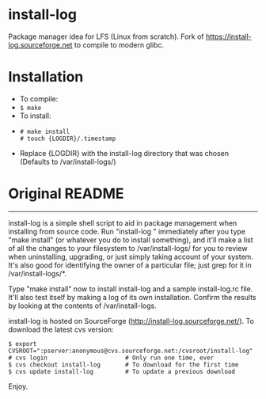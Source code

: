 # install-log
Package manager idea for LFS (Linux from scratch). Fork of https://install-log.sourceforge.net to compile to modern glibc.

# Installation
- To compile:
- ```$ make```
- To install:
- ```
  # make install
  # touch {LOGDIR}/.timestamp
  ```
- Replace {LOGDIR} with the install-log directory that was chosen (Defaults to /var/install-logs/)

# Original README
---

install-log is a simple shell script to aid in package management when
installing from source code.  Run "install-log <package-name>" immediately
after you type "make install" (or whatever you do to install something), and
it'll make a list of all the changes to your filesystem to
/var/install-logs/<package-name> for you to review when uninstalling, upgrading,
or just simply taking account of your system.  It's also good for identifying
the owner of a particular file; just grep for it in /var/install-logs/*.

Type "make install" now to install install-log and a sample install-log.rc file.
It'll also test itself by making a log of its own installation.  Confirm the
results by looking at the contents of /var/install-logs.

install-log is hosted on SourceForge (http://install-log.sourceforge.net/).  To
download the latest cvs version:
```
$ export CVSROOT=":pserver:anonymous@cvs.sourceforge.net:/cvsroot/install-log"
# cvs login                      # Only run one time, ever
$ cvs checkout install-log       # To download for the first time
$ cvs update install-log         # To update a previous download
```
Enjoy.

